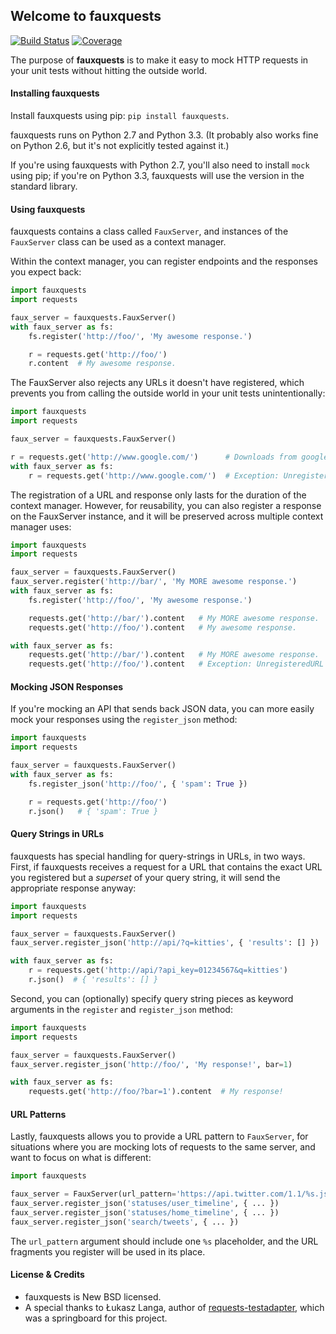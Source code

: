 ## Welcome to fauxquests

[![Build Status](https://travis-ci.org/lukesneeringer/fauxquests.png?branch=master)](https://travis-ci.org/lukesneeringer/fauxquests) [![Coverage](https://coveralls.io/repos/lukesneeringer/fauxquests/badge.png?branch=master)](https://coveralls.io/r/lukesneeringer/fauxquests)

The purpose of **fauxquests** is to make it easy to mock HTTP requests
in your unit tests without hitting the outside world.

#### Installing fauxquests

Install fauxquests using pip: `pip install fauxquests`.

fauxquests runs on Python 2.7 and Python 3.3. (It probably also works fine
on Python 2.6, but it's not explicitly tested against it.)

If you're using fauxquests with Python 2.7, you'll also need to install
`mock` using pip; if you're on Python 3.3, fauxquests will use the version
in the standard library.

#### Using fauxquests

fauxquests contains a class called `FauxServer`, and instances of the
`FauxServer` class can be used as a context manager.

Within the context manager, you can register endpoints and the responses
you expect back:

```python
import fauxquests
import requests

faux_server = fauxquests.FauxServer()
with faux_server as fs:
    fs.register('http://foo/', 'My awesome response.')

    r = requests.get('http://foo/')
    r.content  # My awesome response.
```

The FauxServer also rejects any URLs it doesn't have registered, which
prevents you from calling the outside world in your unit tests unintentionally:

```python
import fauxquests
import requests

faux_server = fauxquests.FauxServer()

r = requests.get('http://www.google.com/')      # Downloads from google.com
with faux_server as fs:
    r = requests.get('http://www.google.com/')  # Exception: UnregisteredURL
```

The registration of a URL and response only lasts for the duration of
the context manager. However, for reusability, you can also register
a response on the FauxServer instance, and it will be preserved across
multiple context manager uses:

```python
import fauxquests
import requests

faux_server = fauxquests.FauxServer()
faux_server.register('http://bar/', 'My MORE awesome response.')
with faux_server as fs:
    fs.register('http://foo/', 'My awesome response.')

    requests.get('http://bar/').content   # My MORE awesome response.
    requests.get('http://foo/').content   # My awesome response.

with faux_server as fs:
    requests.get('http://bar/').content   # My MORE awesome response.
    requests.get('http://foo/').content   # Exception: UnregisteredURL
```

#### Mocking JSON Responses

If you're mocking an API that sends back JSON data, you can more easily
mock your responses using the `register_json` method:

```python
import fauxquests
import requests

faux_server = fauxquests.FauxServer()
with faux_server as fs:
    fs.register_json('http://foo/', { 'spam': True })

    r = requests.get('http://foo/')
    r.json()   # { 'spam': True }
```

#### Query Strings in URLs

fauxquests has special handling for query-strings in URLs, in two ways.
First, if fauxquests receives a request for a URL that contains the exact
URL you registered but a _superset_ of your query string, it will send
the appropriate response anyway:

```python
import fauxquests
import requests

faux_server = fauxquests.FauxServer()
faux_server.register_json('http://api/?q=kitties', { 'results': [] })

with faux_server as fs:
    r = requests.get('http://api/?api_key=01234567&q=kitties')
    r.json()  # { 'results': [] }
```

Second, you can (optionally) specify query string pieces as keyword
arguments in the `register` and `register_json` method:

```python
import fauxquests
import requests

faux_server = fauxquests.FauxServer()
faux_server.register_json('http://foo/', 'My response!', bar=1)

with faux_server as fs:
    requests.get('http://foo/?bar=1').content  # My response!
```

#### URL Patterns

Lastly, fauxquests allows you to provide a URL pattern to `FauxServer`,
for situations where you are mocking lots of requests to the same server,
and want to focus on what is different:

```python
import fauxquests

faux_server = FauxServer(url_pattern='https://api.twitter.com/1.1/%s.json')
faux_server.register_json('statuses/user_timeline', { ... })
faux_server.register_json('statuses/home_timeline', { ... })
faux_server.register_json('search/tweets', { ... })
```

The `url_pattern` argument should include one `%s` placeholder, and the
URL fragments you register will be used in its place.

#### License & Credits

  * fauxquests is New BSD licensed.
  * A special thanks to Łukasz Langa, author of [requests-testadapter][1],
    which was a springboard for this project.

[1]: https://github.com/ambv/requests-testadapter
